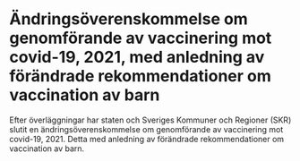 # Ändringsöverenskommelse om genomförande av vaccinering mot covid-19, 2021, med anledning av förändrade rekommendationer om vaccination av barn

Efter överläggningar har staten och Sveriges Kommuner och Regioner (SKR) slutit en ändringsöverenskommelse om genomförande av vaccinering mot covid-19, 2021. Detta med anledning av förändrade rekommendationer om vaccination av barn.
